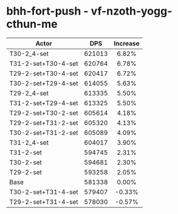 # bhh-fort-push - vf-nzoth-yogg-cthun-me
| Actor | DPS | Increase |
|---|:---:|:---:|
|T30-2_4-set|621013|6.82%|
|T31-2-set+T30-4-set|620764|6.78%|
|T29-2-set+T30-4-set|620417|6.72%|
|T30-2-set+T29-4-set|614055|5.63%|
|T29-2_4-set|613335|5.50%|
|T31-2-set+T29-4-set|613325|5.50%|
|T29-2-set+T30-2-set|605614|4.18%|
|T29-2-set+T31-2-set|605320|4.13%|
|T30-2-set+T31-2-set|605089|4.09%|
|T31-2_4-set|604017|3.90%|
|T31-2-set|594745|2.31%|
|T30-2-set|594681|2.30%|
|T29-2-set|593258|2.05%|
|Base|581338|0.00%|
|T30-2-set+T31-4-set|579407|-0.33%|
|T29-2-set+T31-4-set|578030|-0.57%|
